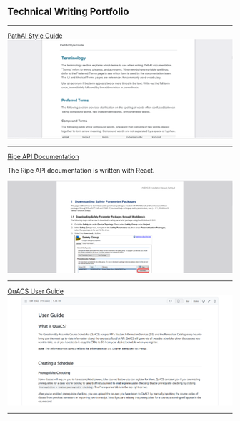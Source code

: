 ## Technical Writing Portfolio
---
[PathAI Style Guide](/pdf/style_guide.pdf)
<img src="images/style_guide.PNG?raw=true"/>

---
[Ripe API Documentation](/pdf/safety_parameters.pdf)
<p>The Ripe API documentation is written with React.</p>
<img src="images/downloading_parameters.PNG?raw=true"/>

---
[QuACS User Guide](pdf/quacs_guide.pdf)
<img src="images/quacs_guide.PNG?raw=true"/>

---




